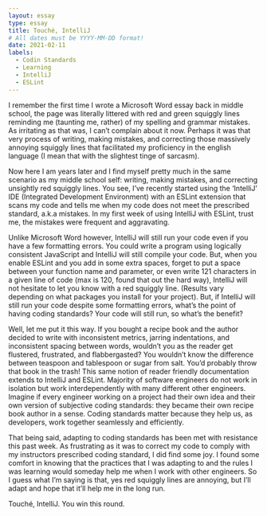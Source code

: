 ```yaml
---
layout: essay
type: essay
title: Touché, IntelliJ
# All dates must be YYYY-MM-DD format!
date: 2021-02-11
labels:
  - Codin Standards
  - Learning
  - IntelliJ
  - ESLint
---
```


I remember the first time I wrote a Microsoft Word essay back in middle school, the page was literally littered with red and green squiggly lines reminding me (taunting me, rather) of my spelling and grammar mistakes. As irritating as that was, I can’t complain about it now. Perhaps it was that very process of writing, making mistakes, and correcting those massively annoying squiggly lines that facilitated my proficiency in the english language (I mean that with the slightest tinge of sarcasm).

Now here I am years later and I find myself pretty much in the same scenario as my middle school self: writing, making mistakes, and correcting unsightly red squiggly lines. You see, I’ve recently started using the ‘IntelliJ’ IDE (Integrated Development Environment) with an ESLint extension that scans my code and tells me when my code does not meet the prescribed standard, a.k.a mistakes. In my first week of using IntelliJ with ESLint, trust me, the mistakes were frequent and aggravating.

Unlike Microsoft Word however, IntelliJ will still run your code even if you have a few formatting errors. You could write a program using logically consistent JavaScript and IntelliJ will still compile your code. But, when you enable ESLint and you add in some extra spaces, forget to put a space between your function name and parameter, or even write 121 characters in a given line of code (max is 120, found that out the hard way), IntelliJ will not hesitate to let you know with a red squiggly line. (Results vary depending on what packages you install for your project). But, if IntelliJ will still run your code despite some formatting errors, what’s the point of having coding standards? Your code will still run, so what’s the benefit?

Well, let me put it this way. If you bought a recipe book and the author decided to write with inconsistent metrics, jarring indentations, and inconsistent spacing between words, wouldn’t you as the reader get flustered, frustrated, and flabbergasted? You wouldn’t know the difference between teaspoon and tablespoon or sugar from salt. You’d probably throw that book in the trash! This same notion of reader friendly documentation extends to IntelliJ and ESLint. Majority of software engineers do not work in isolation but work interdependently with many different other engineers. Imagine if every engineer working on a project had their own idea and their own version of subjective coding standards: they became their own recipe book author in a sense. Coding standards matter because they help us, as developers, work together seamlessly and efficiently. 

That being said, adapting to coding standards has been met with resistance this past week. As frustrating as it was to correct my code to comply with my instructors prescribed coding standard, I did find some joy. I found some comfort in knowing that the practices that I was adapting to and the rules I was learning would someday help me when I work with other engineers. So I guess what I’m saying is that, yes red squiggly lines are annoying, but I’ll adapt and hope that it’ll help me in the long run. 

Touché, IntelliJ. You win this round.

